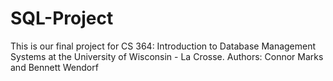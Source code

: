 # SQL-Project
This is our final project for CS 364: Introduction to Database Management Systems at the University of Wisconsin - La Crosse.
Authors: Connor Marks and Bennett Wendorf
